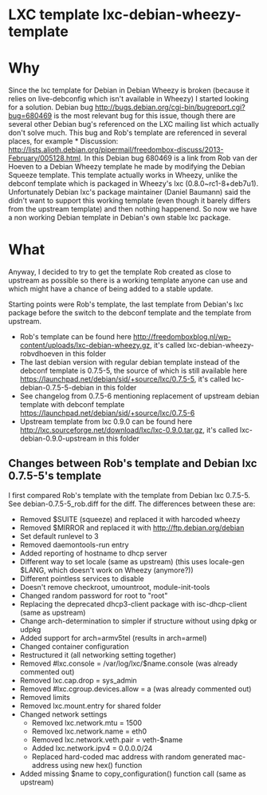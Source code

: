 LXC template lxc-debian-wheezy-template
=======================================

# Why
Since the lxc template for Debian in Debian Wheezy is broken (because it relies on live-debconfig which isn't available in Wheezy) I started looking for a solution.
Debian bug http://bugs.debian.org/cgi-bin/bugreport.cgi?bug=680469 is the most relevant bug for this issue, though there are several other Debian bug's referenced on the LXC mailing list which actually don't solve much. This bug and Rob's template are referenced in several places, for example * Discussion: http://lists.alioth.debian.org/pipermail/freedombox-discuss/2013-February/005128.html.
In this Debian bug 680469 is a link from Rob van der Hoeven to a Debian Wheezy template he made by modifying the Debian Squeeze template. This template actually works in Wheezy, unlike the debconf template which is packaged in Wheezy's lxc (0.8.0~rc1-8+deb7u1). 
Unfortunately Debian lxc's package maintainer (Daniel Baumann) said the didn't want to support this working template (even though it barely differs from the upstream template) and then nothing happenend.
So now we have a non working Debian template in Debian's own stable lxc package.

# What
Anyway, I decided to try to get the template Rob created as close to upstream as possible so there is a working template anyone can use and which might have a chance of being added to a stable update.

Starting points were Rob's template, the last template from Debian's lxc package before the switch to the debconf template and the template from upstream.
* Rob's template can be found here http://freedomboxblog.nl/wp-content/uploads/lxc-debian-wheezy.gz, it's called lxc-debian-wheezy-robvdhoeven in this folder
* The last debian version with regular debian template instead of the debconf template is 0.7.5-5, the source of which is still available here https://launchpad.net/debian/sid/+source/lxc/0.7.5-5, it's called lxc-debian-0.7.5-5-debian in this folder
 * See changelog from 0.7.5-6 mentioning replacement of upstream debian template with debconf template https://launchpad.net/debian/sid/+source/lxc/0.7.5-6
* Upstream template from lxc 0.9.0 can be found here http://lxc.sourceforge.net/download/lxc/lxc-0.9.0.tar.gz, it's called lxc-debian-0.9.0-upstream in this folder

## Changes between Rob's template and Debian lxc 0.7.5-5's template
I first compared Rob's template with the template from Debian lxc 0.7.5-5. See debian-0.7.5-5_rob.diff for the diff. The differences between these are:
* Removed $SUITE (squeeze) and replaced it with harcoded wheezy
* Removed $MIRROR and replaced it with http://ftp.debian.org/debian
* Set default runlevel to 3
* Removed daemontools-run entry
* Added reporting of hostname to dhcp server
* Different way to set locale (same as upstream) (this uses locale-gen $LANG, which doesn't work on Wheezy (anymore?))
* Different pointless services to disable
 * Doesn't remove checkroot, umountroot, module-init-tools
* Changed random password for root to "root"
* Replacing the deprecated dhcp3-client package with isc-dhcp-client (same as upstream)
* Change arch-determination to simpler if structure without using dpkg or udpkg
* Added support for arch=armv5tel (results in arch=armel)
* Changed container configuration
 * Restructured it (all networking setting together)
 * Removed #lxc.console = /var/log/lxc/$name.console (was already commented out)
 * Removed lxc.cap.drop = sys_admin
 * Removed #lxc.cgroup.devices.allow = a (was already commented out)
 * Removed limits
 * Removed lxc.mount.entry for shared folder
 * Changed network settings
   * Removed lxc.network.mtu = 1500
   * Removed lxc.network.name = eth0
   * Removed lxc.network.veth.pair = veth-$name
   * Added lxc.network.ipv4 = 0.0.0.0/24
   * Replaced hard-coded mac address with random generated mac-address using new hex() function
* Added missing $name to copy_configuration() function call (same as upstream)

